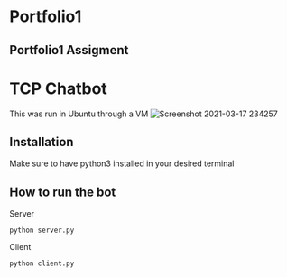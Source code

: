# Portfolio1

## Portfolio1 Assigment


# TCP Chatbot
This was run in Ubuntu through a VM
![Screenshot 2021-03-17 234257](https://user-images.githubusercontent.com/54141216/111548141-8742e480-877a-11eb-8ac0-67f1d472e06c.png)

## Installation

Make sure to have python3 installed in your desired terminal

## How to run the bot
Server

```
python server.py 
```
Client
```
python client.py
```

     
